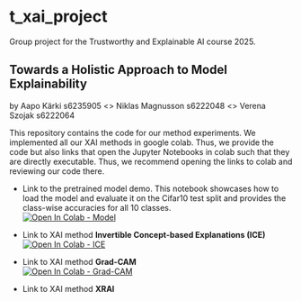 # t_xai_project
Group project for the Trustworthy and Explainable AI course 2025.

## Towards a Holistic Approach to Model Explainability <br>
by
Aapo Kärki s6235905 <> 
Niklas Magnusson s6222048 <>
Verena Szojak s6222064

This repository contains the code for our method experiments. We implemented all our XAI methods in google colab. Thus, we provide the code but also links that open the 
Jupyter Notebooks in colab such that they are directly executable. Thus, we recommend opening the links to colab 
and reviewing our code there. 

- Link to the pretrained model demo. This notebook showcases how to load the model and evaluate it on the Cifar10 test split and provides the class-wise accuracies for all 10 classes. <br> 
[![Open In Colab - Model](https://colab.research.google.com/assets/colab-badge.svg)](https://colab.research.google.com/github/aapokrki/t_xai_project/blob/main/Pretrained_VGG16_Cifar10_demo.ipynb)

- Link to XAI method **Invertible Concept-based Explanations (ICE)** <br>
[![Open In Colab - ICE](https://colab.research.google.com/assets/colab-badge.svg)](https://colab.research.google.com/github/aapokrki/t_xai_project/blob/main/ICE/ICE.ipynb)

- Link to XAI method **Grad-CAM** <br> 
[![Open In Colab - Grad-CAM](https://colab.research.google.com/assets/colab-badge.svg)](https://colab.research.google.com/github/aapokrki/t_xai_project/blob/main/GradCAM_Cifar10.ipynb)

- Link to XAI method **XRAI** <br>